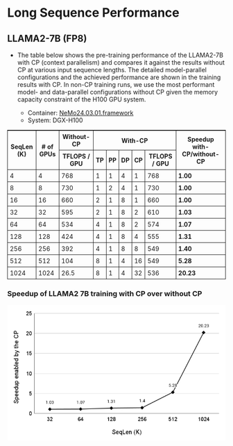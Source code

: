 # Long Sequence Performance

## LLAMA2-7B (FP8)

- The table below shows the pre-training performance of the LLAMA2-7B with CP (context parallelism) and compares it against the results without CP at various input sequence lengths. The detailed model-parallel configurations and the achieved performance are shown in the training results with CP. In non-CP training runs, we use the most performant model- and data-parallel configurations without CP given the memory capacity constraint of the H100 GPU system.

  - Container: [NeMo24.03.01.framework](https://catalog.ngc.nvidia.com/orgs/nvidia/containers/nemo/tags)
  - System: DGX-H100

<style>
  table {
    border-collapse: collapse;
  }
  th {
    border: 1px solid;
    padding: 5px;
    text-align: center; /* Center-align all header cells */
  }
  td {
    border: 1px solid;
    padding: 5px;
  }
  th.top-border {
    border-top: 2px solid;
  }
  td.speedup {
    font-weight: bold;
  }
</style>


<table>
  <thead>
    <tr>
      <th rowspan="2" class="top-border">SeqLen (K)</th>
      <th rowspan="2" class="top-border"># of GPUs</th>
      <th rowspan="1" class="top-border">Without-CP</th>
      <th colspan="5" class="top-border">With-CP</th>
      <th rowspan="2" class="top-border">Speedup with-CP/without-CP</th>
    </tr>
    <tr>
      <th>TFLOPS / GPU</th>
      <th>TP</th>
      <th>PP</th>
      <th>DP</th>
      <th>CP</th>
      <th>TFLOPS / GPU</th>
    </tr>
  </thead>
  <tbody>
    <tr>
      <td>4</td>
      <td>4</td>
      <td>768</td>
      <td>1</td>
      <td>1</td>
      <td>4</td>
      <td>1</td>
      <td>768</td>
      <td class="speedup">1.00</td>
    </tr>
    <tr>
      <td>8</td>
      <td>8</td>
      <td>730</td>
      <td>1</td>
      <td>2</td>
      <td>4</td>
      <td>1</td>
      <td>730</td>
      <td class="speedup">1.00</td>
    </tr>
    <tr>
      <td>16</td>
      <td>16</td>
      <td>660</td>
      <td>2</td>
      <td>1</td>
      <td>8</td>
      <td>1</td>
      <td>660</td>
      <td class="speedup">1.00</td>
    </tr>
    <tr>
      <td>32</td>
      <td>32</td>
      <td>595</td>
      <td>2</td>
      <td>1</td>
      <td>8</td>
      <td>2</td>
      <td>610</td>
      <td class="speedup">1.03</td>
    </tr>
    <tr>
      <td>64</td>
      <td>64</td>
      <td>534</td>
      <td>4</td>
      <td>1</td>
      <td>8</td>
      <td>2</td>
      <td>574</td>
      <td class="speedup">1.07</td>
    </tr>
    <tr>
      <td>128</td>
      <td>128</td>
      <td>424</td>
      <td>4</td>
      <td>1</td>
      <td>8</td>
      <td>4</td>
      <td>555</td>
      <td class="speedup">1.31</td>
    </tr>
    <tr>
      <td>256</td>
      <td>256</td>
      <td>392</td>
      <td>4</td>
      <td>1</td>
      <td>8</td>
      <td>8</td>
      <td>549</td>
      <td class="speedup">1.40</td>
    </tr>
    <tr>
      <td>512</td>
      <td>512</td>
      <td>104</td>
      <td>8</td>
      <td>1</td>
      <td>4</td>
      <td>16</td>
      <td>549</td>
      <td class="speedup">5.28</td>
    </tr>
    <tr>
      <td>1024</td>
      <td>1024</td>
      <td>26.5</td>
      <td>8</td>
      <td>1</td>
      <td>4</td>
      <td>32</td>
      <td>536</td>
      <td class="speedup">20.23</td>
    </tr>
  </tbody>
</table>


### Speedup of LLAMA2 7B training with CP over without CP
![Speedup Graph](cp_speedup_figure.png)